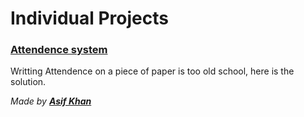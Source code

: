# Individual Projects

### [Attendence system](https://acet-attendance.web.app/)

Writting Attendence on a piece of paper is too old school, here is the solution.

_Made by **[Asif Khan](https://github.com/asif-khan-2k19)**_
